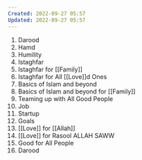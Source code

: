 ```yaml
---
Created: 2022-09-27 05:57
Updated: 2022-09-27 05:57
---
```



1. Darood
2. Hamd
3. Humility
4. Istaghfar
5. Istaghfar for [[Family]]
6. Istaghfar for All [[Love]]d Ones
7. Basics of Islam and beyond 
8. Basics of Islam and beyond for [[Family]]
9. Teaming up with All Good People
10. Job
11. Startup
12. Goals
13. [[Love]] for [[Allah]]
14. [[Love]] for Rasool ALLAH SAWW
15. Good for All People 
16. Darood